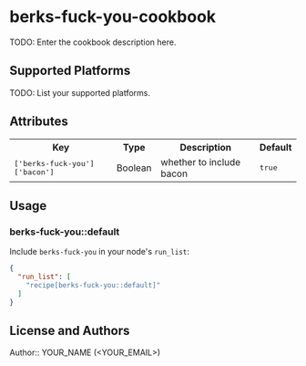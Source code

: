 # berks-fuck-you-cookbook

TODO: Enter the cookbook description here.

## Supported Platforms

TODO: List your supported platforms.

## Attributes

<table>
  <tr>
    <th>Key</th>
    <th>Type</th>
    <th>Description</th>
    <th>Default</th>
  </tr>
  <tr>
    <td><tt>['berks-fuck-you']['bacon']</tt></td>
    <td>Boolean</td>
    <td>whether to include bacon</td>
    <td><tt>true</tt></td>
  </tr>
</table>

## Usage

### berks-fuck-you::default

Include `berks-fuck-you` in your node's `run_list`:

```json
{
  "run_list": [
    "recipe[berks-fuck-you::default]"
  ]
}
```

## License and Authors

Author:: YOUR_NAME (<YOUR_EMAIL>)
